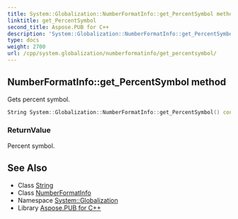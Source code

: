 ```yaml
---
title: System::Globalization::NumberFormatInfo::get_PercentSymbol method
linktitle: get_PercentSymbol
second_title: Aspose.PUB for C++
description: 'System::Globalization::NumberFormatInfo::get_PercentSymbol method. Gets percent symbol in C++.'
type: docs
weight: 2700
url: /cpp/system.globalization/numberformatinfo/get_percentsymbol/
---
```

## NumberFormatInfo::get_PercentSymbol method


Gets percent symbol.

```cpp
String System::Globalization::NumberFormatInfo::get_PercentSymbol() const
```


### ReturnValue

Percent symbol.

## See Also

* Class [String](../../../system/string/)
* Class [NumberFormatInfo](../)
* Namespace [System::Globalization](../../)
* Library [Aspose.PUB for C++](../../../)
